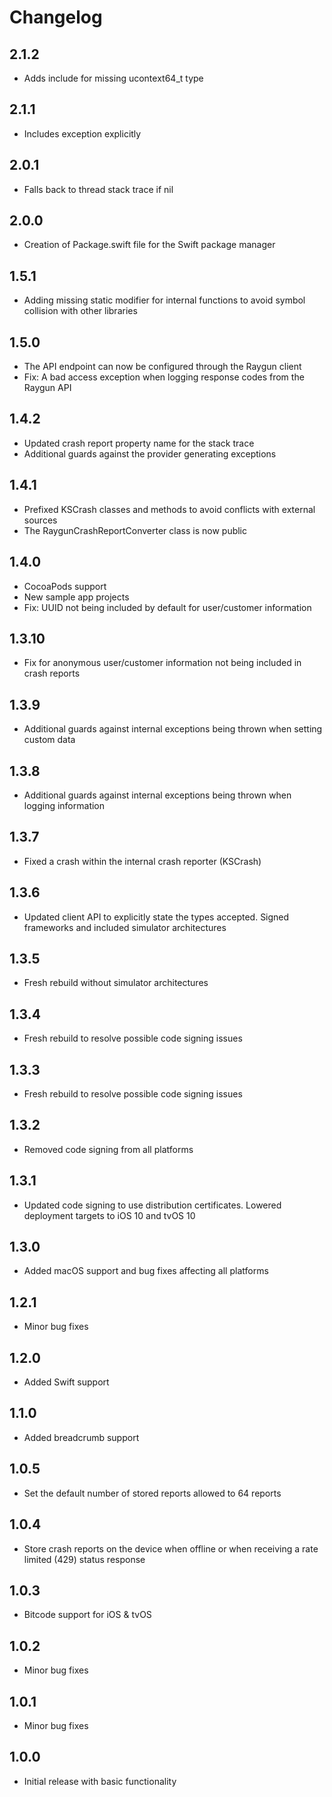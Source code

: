 # Changelog

## 2.1.2
- Adds include for missing ucontext64_t type

## 2.1.1
- Includes exception explicitly

## 2.0.1
- Falls back to thread stack trace if nil

## 2.0.0
- Creation of Package.swift file for the Swift package manager

## 1.5.1
- Adding missing static modifier for internal functions to avoid symbol collision with other libraries

## 1.5.0
- The API endpoint can now be configured through the Raygun client
- Fix: A bad access exception when logging response codes from the Raygun API

## 1.4.2
- Updated crash report property name for the stack trace
- Additional guards against the provider generating exceptions 

## 1.4.1
- Prefixed KSCrash classes and methods to avoid conflicts with external sources
- The RaygunCrashReportConverter class is now public

## 1.4.0
- CocoaPods support
- New sample app projects
- Fix: UUID not being included by default for user/customer information

## 1.3.10
- Fix for anonymous user/customer information not being included in crash reports

## 1.3.9
- Additional guards against internal exceptions being thrown when setting custom data

## 1.3.8
- Additional guards against internal exceptions being thrown when logging information

## 1.3.7
- Fixed a crash within the internal crash reporter (KSCrash)

## 1.3.6
- Updated client API to explicitly state the types accepted. Signed frameworks and included simulator architectures

## 1.3.5
- Fresh rebuild without simulator architectures

## 1.3.4
- Fresh rebuild to resolve possible code signing issues

## 1.3.3
- Fresh rebuild to resolve possible code signing issues

## 1.3.2
- Removed code signing from all platforms

## 1.3.1
- Updated code signing to use distribution certificates. Lowered deployment targets to iOS 10 and tvOS 10

## 1.3.0
- Added macOS support and bug fixes affecting all platforms

## 1.2.1
- Minor bug fixes

## 1.2.0
- Added Swift support

## 1.1.0
- Added breadcrumb support

## 1.0.5
- Set the default number of stored reports allowed to 64 reports

## 1.0.4
- Store crash reports on the device when offline or when receiving a rate limited (429) status response

## 1.0.3
- Bitcode support for iOS & tvOS

## 1.0.2
- Minor bug fixes

## 1.0.1
- Minor bug fixes
 
## 1.0.0
- Initial release with basic functionality
